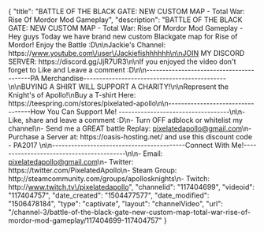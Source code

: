 {
    "title": "BATTLE OF THE BLACK GATE: NEW CUSTOM MAP - Total War: Rise Of Mordor Mod Gameplay",
    "description": "BATTLE OF THE BLACK GATE: NEW CUSTOM MAP - Total War: Rise Of Mordor Mod Gameplay - Hey guys Today we have brand new custom Blackgate map for Rise of Mordor! Enjoy the Battle :D\n\nJackie's Channel: https:\/\/www.youtube.com\/user\/Jackiefishhhhhh\n\nJOIN MY DISCORD SERVER: https:\/\/discord.gg\/JjR7UR3\n\nIf you enjoyed the video don't forget to Like and Leave a comment :D\n\n-----------------------------------------PA Merchandise---------------------------------------------\n\nBUYING A SHIRT WILL SUPPORT A CHARITY!\n\nRepresent the Knight's of Apollo!\nBuy a T-shirt Here: https:\/\/teespring.com\/stores\/pixelated-apollo\n\n----------------------------------How You Can Support Me! -----------------------------------\n\n- Like, share and leave a comment :D\n- Turn OFF adblock or whitelist my channel\n- Send me a GREAT battle Replay: pixelatedapollo@gmail.com\n- Purchase a Server at: https:\/\/oasis-hosting.net\/ and use this discount code - PA2017 \n\n------------------------------------------Connect With Me!-----------------------------------------\n\n- Email: pixelatedapollo@gmail.com\n- Twitter: https:\/\/twitter.com\/PixelatedApollo\n- Steam Group:  http:\/\/steamcommunity.com\/groups\/apollosknights\n- Twitch: http:\/\/www.twitch.tv\/pixelatedapollo",
    "channelid": "117404699",
    "videoid": "117404757",
    "date_created": "1504477577",
    "date_modified": "1506478184",
    "type": "captivate",
    "layout": "channelVideo",
    "url": "\/channel-3\/battle-of-the-black-gate-new-custom-map-total-war-rise-of-mordor-mod-gameplay\/117404699-117404757"
}